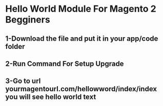 # Hello World Module For Magento 2 Begginers

## 1-Download the file and put it in your app/code folder

## 2-Run Command For Setup Upgrade

## 3-Go to url yourmagentourl.com/hellowword/index/index you will see hello world text
